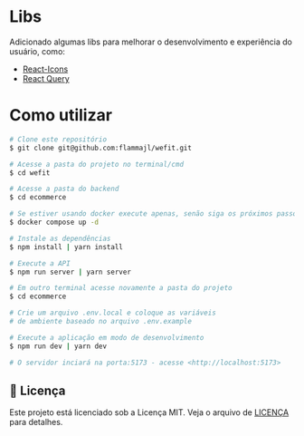 # Libs

Adicionado algumas libs para melhorar o desenvolvimento e experiência do usuário, como:

- [React-Icons](https://react-icons.github.io/react-icons/)
- [React Query](https://tanstack.com/query/)


# Como utilizar

```bash
# Clone este repositório
$ git clone git@github.com:flammajl/wefit.git

# Acesse a pasta do projeto no terminal/cmd
$ cd wefit

# Acesse a pasta do backend
$ cd ecommerce

# Se estiver usando docker execute apenas, senão siga os próximos passos
$ docker compose up -d

# Instale as dependências
$ npm install | yarn install

# Execute a API
$ npm run server | yarn server

# Em outro terminal acesse novamente a pasta do projeto
$ cd ecommerce

# Crie um arquivo .env.local e coloque as variáveis
# de ambiente baseado no arquivo .env.example

# Execute a aplicação em modo de desenvolvimento
$ npm run dev | yarn dev

# O servidor inciará na porta:5173 - acesse <http://localhost:5173>
```

## 📝 Licença

Este projeto está licenciado sob a Licença MIT. Veja o arquivo de [LICENÇA](https://github.com/flammajl/wefit/blob/master/license) para detalhes.
